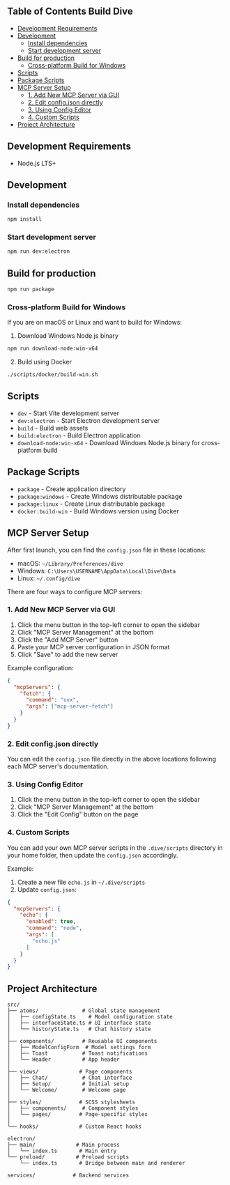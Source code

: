 ## Table of Contents Build Dive

- [Development Requirements](#development-requirements)
- [Development](#development)
  - [Install dependencies](#install-dependencies)
  - [Start development server](#start-development-server)
- [Build for production](#build-for-production)
  - [Cross-platform Build for Windows](#cross-platform-build-for-windows)
- [Scripts](#scripts)
- [Package Scripts](#package-scripts)
- [MCP Server Setup](#mcp-server-setup)
  - [1. Add New MCP Server via GUI](#1-add-new-mcp-server-via-gui)
  - [2. Edit config.json directly](#2-edit-configjson-directly)
  - [3. Using Config Editor](#3-using-config-editor)
  - [4. Custom Scripts](#4-custom-scripts)
- [Project Architecture](#project-architecture)

## Development Requirements

- Node.js LTS+

## Development

### Install dependencies

```bash
npm install
```

### Start development server

```bash
npm run dev:electron
```

## Build for production

```bash
npm run package
```

### Cross-platform Build for Windows

If you are on macOS or Linux and want to build for Windows:

1. Download Windows Node.js binary
```bash
npm run download-node:win-x64
```

2. Build using Docker
```bash
./scripts/docker/build-win.sh
```

## Scripts

- `dev` - Start Vite development server
- `dev:electron` - Start Electron development server
- `build` - Build web assets
- `build:electron` - Build Electron application
- `download-node:win-x64` - Download Windows Node.js binary for cross-platform build

## Package Scripts

- `package` - Create application directory
- `package:windows` - Create Windows distributable package
- `package:linux` - Create Linux distributable package
- `docker:build-win` - Build Windows version using Docker

## MCP Server Setup

After first launch, you can find the `config.json` file in these locations:

- macOS: `~/Library/Preferences/dive`
- Windows: `C:\Users\USERNAME\AppData\Local\Dive\Data`
- Linux: `~/.config/dive`

There are four ways to configure MCP servers:

### 1. Add New MCP Server via GUI

1. Click the menu button in the top-left corner to open the sidebar
2. Click "MCP Server Management" at the bottom
3. Click the "Add MCP Server" button
4. Paste your MCP server configuration in JSON format
5. Click "Save" to add the new server

Example configuration:
```json
{
  "mcpServers": {
    "fetch": {
      "command": "uvx",
      "args": ["mcp-server-fetch"]
    }
  }
}
```

### 2. Edit config.json directly

You can edit the `config.json` file directly in the above locations following each MCP server's documentation.

### 3. Using Config Editor

1. Click the menu button in the top-left corner to open the sidebar
2. Click "MCP Server Management" at the bottom
3. Click the "Edit Config" button on the page

### 4. Custom Scripts

You can add your own MCP server scripts in the `.dive/scripts` directory in your home folder, then update the `config.json` accordingly.

Example:

1. Create a new file `echo.js` in `~/.dive/scripts`
2. Update `config.json`:

```json
{
  "mcpServers": {
    "echo": {
      "enabled": true,
      "command": "node",
      "args": [
        "echo.js"
      ]
    }
  }
}
```

## Project Architecture

```
src/
├── atoms/              # Global state management
│   ├── configState.ts    # Model configuration state
│   ├── interfaceState.ts # UI interface state
│   └── historyState.ts   # Chat history state
│
├── components/         # Reusable UI components
│   ├── ModelConfigForm  # Model settings form
│   ├── Toast           # Toast notifications
│   └── Header          # App header
│
├── views/             # Page components
│   ├── Chat/           # Chat interface
│   ├── Setup/          # Initial setup
│   └── Welcome/        # Welcome page
│
├── styles/            # SCSS stylesheets
│   ├── components/     # Component styles
│   └── pages/         # Page-specific styles
│
└── hooks/             # Custom React hooks

electron/
├── main/             # Main process
│   └── index.ts       # Main entry
└── preload/          # Preload scripts
    └── index.ts       # Bridge between main and renderer

services/            # Backend services
```
